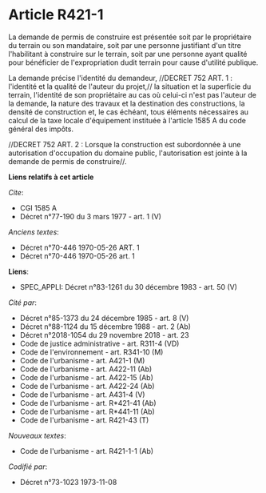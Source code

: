 # Article R421-1

La demande de permis de construire est présentée soit par le propriétaire du terrain ou son mandataire, soit par une personne
justifiant d'un titre l'habilitant à construire sur le terrain, soit par une personne ayant qualité pour bénéficier de
l'expropriation dudit terrain pour cause d'utilité publique.

La demande précise l'identité du demandeur, //DECRET 752 ART. 1 : l'identité et la qualité de l'auteur du projet,// la
situation et la superficie du terrain, l'identité de son propriétaire au cas où celui-ci n'est pas l'auteur de la demande, la
nature des travaux et la destination des constructions, la densité de construction et, le cas échéant, tous éléments
nécessaires au calcul de la taxe locale d'équipement instituée à l'article 1585 A du code général des impôts.

//DECRET 752 ART. 2 : Lorsque la construction est subordonnée à une autorisation d'occupation du domaine public,
l'autorisation est jointe à la demande de permis de construire//.

**Liens relatifs à cet article**

_Cite_:

  - CGI 1585 A
  - Décret n°77-190 du 3 mars 1977 - art. 1 (V)

_Anciens textes_:

  - Décret n°70-446 1970-05-26 ART. 1
  - Décret n°70-446 1970-05-26 art. 1

**Liens**:

  - SPEC_APPLI: Décret n°83-1261 du 30 décembre 1983 - art. 50 (V)

_Cité par_:

  - Décret n°85-1373 du 24 décembre 1985 - art. 8 (V)
  - Décret n°88-1124 du 15 décembre 1988 - art. 2 (Ab)
  - Décret n°2018-1054 du 29 novembre 2018 - art. 23
  - Code de justice administrative - art. R311-4 (VD)
  - Code de l'environnement - art. R341-10 (M)
  - Code de l'urbanisme - art. A421-1 (M)
  - Code de l'urbanisme - art. A422-11 (Ab)
  - Code de l'urbanisme - art. A422-15 (Ab)
  - Code de l'urbanisme - art. A422-24 (Ab)
  - Code de l'urbanisme - art. A431-4 (V)
  - Code de l'urbanisme - art. R*421-41 (Ab)
  - Code de l'urbanisme - art. R*441-11 (Ab)
  - Code de l'urbanisme - art. R421-43 (T)

_Nouveaux textes_:

  - Code de l'urbanisme - art. R421-1-1 (Ab)

_Codifié par_:

  - Décret n°73-1023 1973-11-08
